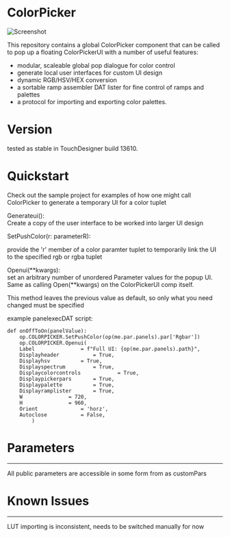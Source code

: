 # ColorPicker

![Screenshot](/ColorPicker/lib/samples/demo.gif)

This repository contains a global ColorPicker component that can be called to pop up a floating ColorPickerUI with a number of useful features: 
- modular, scaleable global pop dialogue for color control
- generate local user interfaces for custom UI design
- dynamic RGB/HSV/HEX conversion
- a sortable ramp assembler DAT lister for fine control of ramps and palettes
- a protocol for importing and exporting color palettes. 

# Version
tested as stable in TouchDesigner build 13610.



# Quickstart  
Check out the sample project for examples of how one might call ColorPicker to generate a temporary UI for a color tuplet  

Generateui():  
Create a copy of the user interface to be worked into larger UI design

SetPushColor(r: parameterR):  

provide the 'r' member of a color paramter tuplet to temporarily link the UI to the specified rgb or rgba tuplet

Openui(**kwargs):  
set an arbitrary number of unordered Parameter values for the popup UI. Same as calling Open(**kwargs) on the ColorPickerUI comp itself.  

This method leaves the previous value as default, so only what you need changed must be specified

example panelexecDAT script:
```
def onOffToOn(panelValue):
	op.COLORPICKER.SetPushColor(op(me.par.panels).par['Rgbar'])
	op.COLORPICKER.Openui(
	Label				= f"Full UI: {op(me.par.panels).path}",  
	Displayheader			= True,  
	Displayhsv			= True,  
	Displayspectrum 		= True,  
	Displaycolorcontrols	        = True,  
	Displaypickerpars		= True,  
	Displaypalette			= True,  
	Displayramplister		= True,  
	W				= 720,  
	H				= 960,  
	Orient				= 'horz',  
	Autoclose			= False,
	    )  

```

		

# Parameters  
------------
All public parameters are accessible in some form from as customPars

# Known Issues
--------------
LUT importing is inconsistent, needs to be switched manually for now
